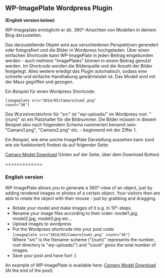 ## WP-ImagePlate Wordpress Plugin

**(English version below)**

WP-Imageplate ermöglicht er dir, 360°-Ansichten von Modellen in deinem Blog darzustellen. 

Das darzustellende Objekt wird aus verschiedenen Perspektiven gerendert oder fotografiert und die Bilder in Wordpress hochgeladen. Über einen einfachen Shortcode kann 
WP-ImagePlate in jeden Beitrag eingebunden werden - auch mehrere "ImagePlates" können in einem Beitrag genutzt werden. Im Shortcode werden die Bilderquelle und die Anzahl der Bilder festgelegt. 
Alles weitere erledigt das Plugin automatisch, sodass eine schnelle und einfache Handhabung gewährleistet ist. Das Modell wird mit der Maus gegriffen und gezogen.

Ein Beispiel für einen Wordpress Shortcode:

<code>[imageplate src="2014/05/Camaro{num}.png" count="36"]</code>

Das Wurzelverzeichnis für "src" ist "wp-uploads/" im Wordpress root. "{num}" ist ein Platzhalter für die Bildnummer. Die Bilder müssen in diesem Beispiel also nach folgendem Schema
nummeriert benannt sein: "Camaro1.png", "Camaro2.png" etc. - beginnend mit der Ziffer 1.

Ein Beispiel, wie eine solche ImagePlate Darstellung aussehen kann (und wie sie funktioniert) findest du auf folgender Seite:

[Camaro Model Download](https://matthias-leister.de/projekte/chevrolet-camaro-kostenloser-download/) (Unten auf der Seite, über dem Download Button)

=============

### English version

WP-ImagePlate allows you to generate a 360°-view of an object, just by adding rendered images or photos of a certain object. Your visitors then are able to rotate the object with their mouse - just by grabbing and dragging.

* Rotate your model and make images of it e.g. in 10°-steps. 
* Rename your image files according to their order: model1.jpg, model2.jpg, model3.jpg etc...
* Upload images to wordpress
* Put the Wordpress shortcode into your post code: <br/><code>[imageplate src="2014/05/Camaro{num}.png" count="36"]</code> <br> Where "src" is the filename-scheme ("{num}" represents the number,  root directory is "wp-uploads/") and "count" gives the total number of images.
* Save your post and have fun! :)

An example of WP-ImagePlate is available here: [Camaro Model Download](https://matthias-leister.de/projekte/chevrolet-camaro-kostenloser-download/) (At the end of the post)

 


